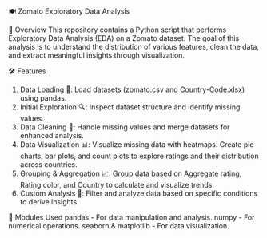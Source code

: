 🍽️ Zomato Exploratory Data Analysis 

📝 Overview
This repository contains a Python script that performs Exploratory Data Analysis (EDA) on a Zomato dataset. The goal of this analysis is to understand the distribution of various features, clean the data, and extract meaningful insights through visualization.

🛠️ Features
1. Data Loading 📂:
    Load datasets (zomato.csv and Country-Code.xlsx) using pandas.
2. Initial Exploration 🔍:
    Inspect dataset structure and identify missing values.
3. Data Cleaning 🧹:
    Handle missing values and merge datasets for enhanced analysis.
4. Data Visualization 📊:
    Visualize missing data with heatmaps.
    Create pie charts, bar plots, and count plots to explore ratings and their distribution across countries.
5. Grouping & Aggregation 📈:
    Group data based on Aggregate rating, Rating color, and Country to calculate and visualize trends.
6. Custom Analysis 🎯:
    Filter and analyze data based on specific conditions to derive insights.

🧩 Modules Used
    pandas - For data manipulation and analysis.
    numpy - For numerical operations.
    seaborn & matplotlib - For data visualization.
